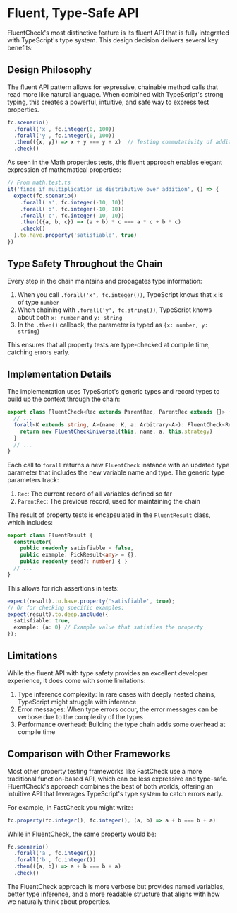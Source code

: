 # Fluent, Type-Safe API

FluentCheck's most distinctive feature is its fluent API that is fully integrated with TypeScript's type system. This design decision delivers several key benefits:

## Design Philosophy

The fluent API pattern allows for expressive, chainable method calls that read more like natural language. When combined with TypeScript's strong typing, this creates a powerful, intuitive, and safe way to express test properties.

```typescript
fc.scenario()
  .forall('x', fc.integer(0, 100))
  .forall('y', fc.integer(0, 100))
  .then(({x, y}) => x + y === y + x)  // Testing commutativity of addition
  .check()
```

As seen in the Math properties tests, this fluent approach enables elegant expression of mathematical properties:

```typescript
// From math.test.ts
it('finds if multiplication is distributive over addition', () => {
  expect(fc.scenario()
    .forall('a', fc.integer(-10, 10))
    .forall('b', fc.integer(-10, 10))
    .forall('c', fc.integer(-10, 10))
    .then(({a, b, c}) => (a + b) * c === a * c + b * c)
    .check()
  ).to.have.property('satisfiable', true)
})
```

## Type Safety Throughout the Chain

Every step in the chain maintains and propagates type information:

1. When you call `.forall('x', fc.integer())`, TypeScript knows that `x` is of type `number`
2. When chaining with `.forall('y', fc.string())`, TypeScript knows about both `x: number` and `y: string`
3. In the `.then()` callback, the parameter is typed as `{x: number, y: string}`

This ensures that all property tests are type-checked at compile time, catching errors early.

## Implementation Details

The implementation uses TypeScript's generic types and record types to build up the context through the chain:

```typescript
export class FluentCheck<Rec extends ParentRec, ParentRec extends {}> {
  // ...
  forall<K extends string, A>(name: K, a: Arbitrary<A>): FluentCheck<Rec & Record<K, A>, Rec> {
    return new FluentCheckUniversal(this, name, a, this.strategy)
  }
  // ...
}
```

Each call to `forall` returns a new `FluentCheck` instance with an updated type parameter that includes the new variable name and type. The generic type parameters track:

1. `Rec`: The current record of all variables defined so far
2. `ParentRec`: The previous record, used for maintaining the chain

The result of property tests is encapsulated in the `FluentResult` class, which includes:

```typescript
export class FluentResult {
  constructor(
    public readonly satisfiable = false,
    public example: PickResult<any> = {},
    public readonly seed?: number) { }
  // ...
}
```

This allows for rich assertions in tests:

```typescript
expect(result).to.have.property('satisfiable', true);
// Or for checking specific examples:
expect(result).to.deep.include({
  satisfiable: true, 
  example: {a: 0} // Example value that satisfies the property
});
```

## Limitations

While the fluent API with type safety provides an excellent developer experience, it does come with some limitations:

1. Type inference complexity: In rare cases with deeply nested chains, TypeScript might struggle with inference
2. Error messages: When type errors occur, the error messages can be verbose due to the complexity of the types
3. Performance overhead: Building the type chain adds some overhead at compile time

## Comparison with Other Frameworks

Most other property testing frameworks like FastCheck use a more traditional function-based API, which can be less expressive and type-safe. FluentCheck's approach combines the best of both worlds, offering an intuitive API that leverages TypeScript's type system to catch errors early.

For example, in FastCheck you might write:

```typescript
fc.property(fc.integer(), fc.integer(), (a, b) => a + b === b + a)
```

While in FluentCheck, the same property would be:

```typescript
fc.scenario()
  .forall('a', fc.integer())
  .forall('b', fc.integer())
  .then(({a, b}) => a + b === b + a)
  .check()
```

The FluentCheck approach is more verbose but provides named variables, better type inference, and a more readable structure that aligns with how we naturally think about properties. 
